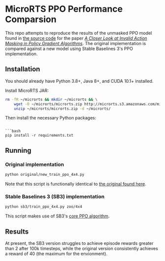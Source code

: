 # MicroRTS PPO Performance Comparsion

This repo attempts to reproduce the results of the unmasked PPO model found in
[the source code](https://github.com/vwxyzjn/invalid-action-masking)
for the paper [*A Closer Look at Invalid Action Masking in Policy Gradient Algorithms*](https://arxiv.org/abs/2006.14171).
The original implementation is compared against a new model using Stable Baselines 3's PPO implementation.

## Installation

You should already have Python 3.8+, Java 8+, and CUDA 10.1+ installed.

Install MicroRTS JAR:
```bash
rm -fR ~/microrts && mkdir ~/microrts && \
    wget -O ~/microrts/microrts.zip http://microrts.s3.amazonaws.com/microrts/artifacts/202004222224.microrts.zip && \
    unzip ~/microrts/microrts.zip -d ~/microrts/
```

Then install the necessary Python packages:
```

```bash
pip install -r requirements.txt
```

## Running

### Original implementation

```bash
python original/new_train_ppo_4x4.py
```

Note that this script is functionally identical to
[the original found here](https://github.com/vwxyzjn/invalid-action-masking/blob/54bfb37b939e8f9e77dcf96f79b7df4953e012f2/ppo.py).

### Stable Baselines 3 (SB3) implementation

```bash
python sb3/train_ppo_4x4.py zoo/4x4
```

This script makes use of SB3's [core PPO algorithm](https://stable-baselines3.readthedocs.io/en/master/modules/ppo.html).

## Results

At present, the SB3 version struggles to achieve episode rewards greater than 2 after 100k timesteps,
while the original version consistently achieves a reward of 40 (the maximum for the envionment).
